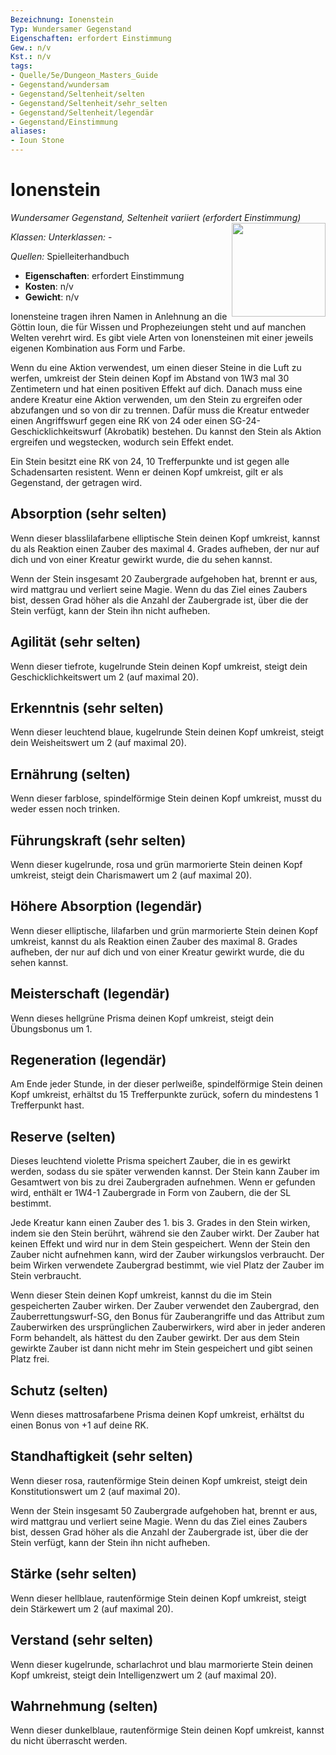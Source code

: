 ```yaml
---
Bezeichnung: Ionenstein
Typ: Wundersamer Gegenstand
Eigenschaften: erfordert Einstimmung
Gew.: n/v
Kst.: n/v
tags:
- Quelle/5e/Dungeon_Masters_Guide
- Gegenstand/wundersam
- Gegenstand/Seltenheit/selten
- Gegenstand/Seltenheit/sehr_selten
- Gegenstand/Seltenheit/legendär
- Gegenstand/Einstimmung
aliases:
- Ioun Stone
---
```

# Ionenstein
*Wundersamer Gegenstand, Seltenheit variiert (erfordert Einstimmung)*  
<img src="Ionenstein.webp" align="right" width="150">

_Klassen:_ 
_Unterklassen:_  -

_Quellen:_ Spielleiterhandbuch

- **Eigenschaften**: erfordert Einstimmung
- **Kosten**: n/v
- **Gewicht**: n/v

Ionensteine tragen ihren Namen in Anlehnung an die Göttin Ioun, die für Wissen und Prophezeiungen steht und auf manchen Welten verehrt wird. Es gibt viele Arten von Ionensteinen mit einer jeweils eigenen Kombination aus Form und Farbe.

Wenn du eine Aktion verwendest, um einen dieser Steine in die Luft zu werfen, umkreist der Stein deinen Kopf im Abstand von 1W3 mal 30 Zentimetern und hat einen positiven Effekt auf dich. Danach muss eine andere Kreatur eine Aktion verwenden, um den Stein zu ergreifen oder abzufangen und so von dir zu trennen. Dafür muss die Kreatur entweder einen Angriffswurf gegen eine RK von 24 oder einen SG-24-Geschicklichkeitswurf (Akrobatik) bestehen. Du kannst den Stein als Aktion ergreifen und wegstecken, wodurch sein Effekt endet.

Ein Stein besitzt eine RK von 24, 10 Trefferpunkte und ist gegen alle Schadensarten resistent. Wenn er deinen Kopf umkreist, gilt er als Gegenstand, der getragen wird.

## Absorption (sehr selten)
Wenn dieser blasslilafarbene elliptische Stein deinen Kopf umkreist, kannst du als Reaktion einen Zauber des maximal 4. Grades aufheben, der nur auf dich und von einer Kreatur gewirkt wurde, die du sehen kannst.

Wenn der Stein insgesamt 20 Zaubergrade aufgehoben hat, brennt er aus, wird mattgrau und verliert seine Magie. Wenn du das Ziel eines Zaubers bist, dessen Grad höher als die Anzahl der Zaubergrade ist, über die der Stein verfügt, kann der Stein ihn nicht aufheben.

## Agilität (sehr selten)
Wenn dieser tiefrote, kugelrunde Stein deinen Kopf umkreist, steigt dein Geschicklichkeitswert um 2 (auf maximal 20).

## Erkenntnis (sehr selten)
Wenn dieser leuchtend blaue, kugelrunde Stein deinen Kopf umkreist, steigt dein Weisheitswert um 2 (auf maximal 20).

## Ernährung (selten)
Wenn dieser farblose, spindelförmige Stein deinen Kopf umkreist, musst du weder essen noch trinken.

## Führungskraft (sehr selten)
Wenn dieser kugelrunde, rosa und grün marmorierte Stein deinen Kopf umkreist, steigt dein Charismawert um 2 (auf maximal 20).

## Höhere Absorption (legendär)
Wenn dieser elliptische, lilafarben und grün marmorierte Stein deinen Kopf umkreist, kannst du als Reaktion einen Zauber des maximal 8. Grades aufheben, der nur auf dich und von einer Kreatur gewirkt wurde, die du sehen kannst.

## Meisterschaft (legendär)
Wenn dieses hellgrüne Prisma deinen Kopf umkreist, steigt dein Übungsbonus um 1.

## Regeneration (legendär)
Am Ende jeder Stunde, in der dieser perlweiße, spindelförmige Stein deinen Kopf umkreist, erhältst du 15 Trefferpunkte zurück, sofern du mindestens 1 Trefferpunkt hast.

## Reserve (selten)
Dieses leuchtend violette Prisma speichert Zauber, die in es gewirkt werden, sodass du sie später verwenden kannst. Der Stein kann Zauber im Gesamtwert von bis zu drei Zaubergraden aufnehmen. Wenn er gefunden wird, enthält er 1W4-1 Zaubergrade in Form von Zaubern, die der SL bestimmt.

Jede Kreatur kann einen Zauber des 1. bis 3. Grades in den Stein wirken, indem sie den Stein berührt, während sie den Zauber wirkt. Der Zauber hat keinen Effekt und wird nur in dem Stein gespeichert. Wenn der Stein den Zauber nicht aufnehmen kann, wird der Zauber wirkungslos verbraucht. Der beim Wirken verwendete Zaubergrad bestimmt, wie viel Platz der Zauber im Stein verbraucht.

Wenn dieser Stein deinen Kopf umkreist, kannst du die im Stein gespeicherten Zauber wirken. Der Zauber verwendet den Zaubergrad, den Zauberrettungswurf-SG, den Bonus für Zauberangriffe und das Attribut zum Zauberwirken des ursprünglichen Zauberwirkers, wird aber in jeder anderen Form behandelt, als hättest du den Zauber gewirkt. Der aus dem Stein gewirkte Zauber ist dann nicht mehr im Stein gespeichert und gibt seinen Platz frei.

## Schutz (selten)
Wenn dieses mattrosafarbene Prisma deinen Kopf umkreist, erhältst du einen Bonus von +1 auf deine RK.

## Standhaftigkeit (sehr selten)
Wenn dieser rosa, rautenförmige Stein deinen Kopf umkreist, steigt dein Konstitutionswert um 2 (auf maximal 20).

Wenn der Stein insgesamt 50 Zaubergrade aufgehoben hat, brennt er aus, wird mattgrau und verliert seine Magie. Wenn du das Ziel eines Zaubers bist, dessen Grad höher als die Anzahl der Zaubergrade ist, über die der Stein verfügt, kann der Stein ihn nicht aufheben.

## Stärke (sehr selten)
Wenn dieser hellblaue, rautenförmige Stein deinen Kopf umkreist, steigt dein Stärkewert um 2 (auf maximal 20).

## Verstand (sehr selten)
Wenn dieser kugelrunde, scharlachrot und blau marmorierte Stein deinen Kopf umkreist, steigt dein Intelligenzwert um 2 (auf maximal 20).

## Wahrnehmung (selten)
Wenn dieser dunkelblaue, rautenförmige Stein deinen Kopf umkreist, kannst du nicht überrascht werden.